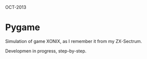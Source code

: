 OCT-2013

Pygame
======

Simulation of game XONIX, as I remember it from my ZX-Sectrum.

Developmen in progress, step-by-step.
